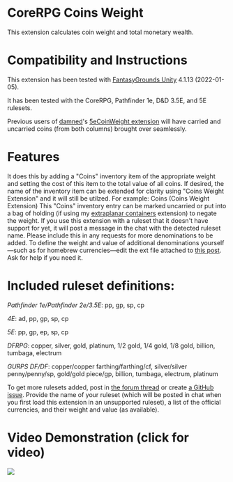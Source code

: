 # CoreRPG Coins Weight
This extension calculates coin weight and total monetary wealth.

# Compatibility and Instructions
This extension has been tested with [FantasyGrounds Unity](https://www.fantasygrounds.com/home/FantasyGroundsUnity.php) 4.1.13 (2022-01-05).

It has been tested with the CoreRPG, Pathfinder 1e, D&D 3.5E, and 5E rulesets.

Previous users of [damned](https://www.fantasygrounds.com/forums/member.php?19192-damned)'s [5eCoinWeight extension](https://www.fantasygrounds.com/forums/showthread.php?41109-The-weight-of-the-coins&p=387476&viewfull=1#post387476) will have carried and uncarried coins (from both columns) brought over seamlessly. 

# Features
It does this by adding a "Coins" inventory item of the appropriate weight and setting the cost of this item to the total value of all coins.  If desired, the name of the inventory item can be extended for clarity using "Coins Weight Extension" and it will still be utilzed.  For example: Coins (Coins Weight Extension)
This "Coins" inventory entry can be marked uncarried or put into a bag of holding (if using my [extraplanar containers](https://www.fantasygrounds.com/forums/showthread.php?67126-PFRPG-Extraplanar-Containers) extension) to negate the weight. If you use this extension with a ruleset that it doesn't have support for yet, it will post a message in the chat with the detected ruleset name. Please include this in any requests for more denominations to be added. To define the weight and value of additional denominations yourself—such as for homebrew currencies—edit the ext file attached to [this post](https://www.fantasygrounds.com/forums/showthread.php?67228-CoreRPG-Coins-Weight&p=588689&viewfull=1#post588689). Ask for help if you need it.

# Included ruleset definitions:
*Pathfinder 1e/Pathfinder 2e/3.5E*: pp, gp, sp, cp

*4E*: ad, pp, gp, sp, cp

*5E*: pp, gp, ep, sp, cp

*DFRPG*: copper, silver, gold, platinum, 1/2 gold, 1/4 gold, 1/8 gold, billion, tumbaga, electrum

*GURPS DF/DF*: copper/copper farthing/farthing/cf, silver/silver penny/penny/sp, gold/gold piece/gp, billion, tumbaga, electrum, platinum

To get more rulesets added, post in [the forum thread](https://www.fantasygrounds.com/forums/showthread.php?67228-CoreRPG-Coins-Weight) or create [a GitHub issue](https://github.com/bmos/FG-CoreRPG-Coins-Weight/issues/new).
Provide the name of your ruleset (which will be posted in chat when you first load this extension in an unsupported ruleset), a list of the official currencies, and their weight and value (as available).

# Video Demonstration (click for video)
[<img src="https://i.ytimg.com/vi_webp/7X2PlfZ2bgE/hqdefault.webp">](https://www.youtube.com/watch?v=7X2PlfZ2bgE)
